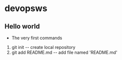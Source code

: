 # devopsws
## Hello world
* The very first commands
1. git init -- create local repository
1. git add README.md -- add file named 'README.md'